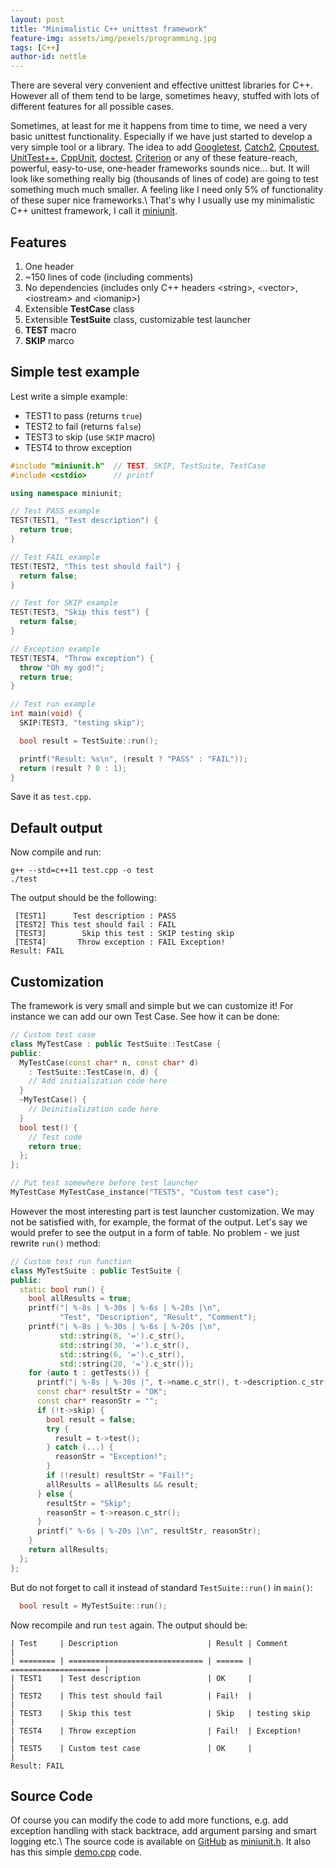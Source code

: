```yaml
---
layout: post
title: "Minimalistic C++ unittest framework"
feature-img: assets/img/pexels/programming.jpg
tags: [C++]
author-id: nettle
---
```



There are several very convenient and effective unittest libraries for C++.
However all of them tend to be large, sometimes heavy, stuffed with lots of
different features for all possible cases.

Sometimes, at least for me it happens from time to time, we need a very basic unittest functionality.
Especially if we have just started to develop a very simple tool or a library.
The idea to add [Googletest](https://github.com/google/googletest),
[Catch2](https://github.com/catchorg/Catch2),
[Cpputest](http://cpputest.github.io/),
[UnitTest++](https://github.com/unittest-cpp/unittest-cpp),
[CppUnit](https://www.freedesktop.org/wiki/Software/cppunit/),
[doctest](https://github.com/onqtam/doctest),
[Criterion](https://github.com/Snaipe/Criterion/)
or any of these feature-reach, powerful, easy-to-use, one-header frameworks sounds nice... but.
It will look like something really big (thousands of lines of code) are going to test something much much smaller.
A feeling like I need only 5% of functionality of these super nice frameworks.\\
That's why I usually use my minimalistic C++ unittest framework, I call it [miniunit](https://github.com/nettle/miniunit).

## Features

1. One header
2. ~150 lines of code (including comments)
3. No dependencies (includes only C++ headers \<string\>, \<vector\>, \<iostream\> and \<iomanip\>)
4. Extensible **TestCase** class
5. Extensible **TestSuite** class, customizable test launcher
6. **TEST** macro
7. **SKIP** marco

## Simple test example

Lest write a simple example:

* TEST1 to pass (returns `true`)
* TEST2 to fail (returns `false`)
* TEST3 to skip (use `SKIP` macro)
* TEST4 to throw exception

```cpp
#include "miniunit.h"  // TEST, SKIP, TestSuite, TestCase
#include <cstdio>      // printf

using namespace miniunit;

// Test PASS example
TEST(TEST1, "Test description") {
  return true;
}

// Test FAIL example
TEST(TEST2, "This test should fail") {
  return false;
}

// Test for SKIP example
TEST(TEST3, "Skip this test") {
  return false;
}

// Exception example
TEST(TEST4, "Throw exception") {
  throw "Oh my god!";
  return true;
}

// Test run example
int main(void) {
  SKIP(TEST3, "testing skip");

  bool result = TestSuite::run();

  printf("Result: %s\n", (result ? "PASS" : "FAIL"));
  return (result ? 0 : 1);
}
```

Save it as `test.cpp`.

## Default output

Now compile and run:
```shell
g++ --std=c++11 test.cpp -o test
./test
```

The output should be the following:
```
 [TEST1]      Test description : PASS
 [TEST2] This test should fail : FAIL
 [TEST3]        Skip this test : SKIP testing skip
 [TEST4]       Throw exception : FAIL Exception!
Result: FAIL
```

## Customization

The framework is very small and simple but we can customize it!
For instance we can add our own Test Case.
See how it can be done:

```cpp
// Custom test case
class MyTestCase : public TestSuite::TestCase {
public:
  MyTestCase(const char* n, const char* d)
    : TestSuite::TestCase(n, d) {
    // Add initialization code here
  }
  ~MyTestCase() {
    // Deinitialization code here
  }
  bool test() {
    // Test code
    return true;
  };
};

// Put test somewhere before test launcher
MyTestCase MyTestCase_instance("TEST5", "Custom test case");
```

However the most interesting part is test launcher customization.
We may not be satisfied with, for example, the format of the output.
Let's say we would prefer to see the output in a form of table.
No problem - we just rewrite `run()` method:

```cpp
// Custom test run function
class MyTestSuite : public TestSuite {
public:
  static bool run() {
    bool allResults = true;
    printf("| %-8s | %-30s | %-6s | %-20s |\n",
           "Test", "Description", "Result", "Comment");
    printf("| %-8s | %-30s | %-6s | %-20s |\n",
           std::string(8, '=').c_str(),
           std::string(30, '=').c_str(),
           std::string(6, '=').c_str(),
           std::string(20, '=').c_str());
    for (auto t : getTests()) {
      printf("| %-8s | %-30s |", t->name.c_str(), t->description.c_str());
      const char* resultStr = "OK";
      const char* reasonStr = "";
      if (!t->skip) {
        bool result = false;
        try {
          result = t->test();
        } catch (...) {
          reasonStr = "Exception!";
        }
        if (!result) resultStr = "Fail!";
        allResults = allResults && result;
      } else {
        resultStr = "Skip";
        reasonStr = t->reason.c_str();
      }
      printf(" %-6s | %-20s |\n", resultStr, reasonStr);
    }
    return allResults;
  };
};
```

But do not forget to call it instead of standard `TestSuite::run()` in `main()`:
```cpp
  bool result = MyTestSuite::run();
```

Now recompile and run `test` again. The output should be:
```
| Test     | Description                    | Result | Comment              |
| ======== | ============================== | ====== | ==================== |
| TEST1    | Test description               | OK     |                      |
| TEST2    | This test should fail          | Fail!  |                      |
| TEST3    | Skip this test                 | Skip   | testing skip         |
| TEST4    | Throw exception                | Fail!  | Exception!           |
| TEST5    | Custom test case               | OK     |                      |
Result: FAIL
```

## Source Code

Of course you can modify the code to add more functions, e.g. add exception handling
with stack backtrace, add argument parsing and smart logging etc.\\
The source code is available on [GitHub](https://github.com/nettle/miniunit)
as [miniunit.h](https://github.com/nettle/miniunit/blob/master/miniunit.h).
It also has this simple [demo.cpp](https://github.com/nettle/miniunit/blob/master/demo.cpp) code.
